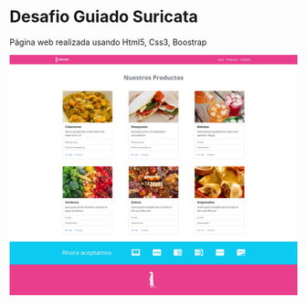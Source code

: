 # Desafio Guiado Suricata

Página web realizada usando Html5, Css3, Boostrap

![Suricata](screenshot/zuricata.png)

